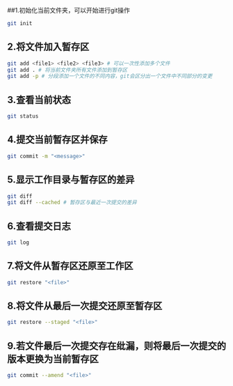 ##1.初始化当前文件夹，可以开始进行git操作

```bash
git init
```

## 2.将文件加入暂存区

```bash
git add <file1> <file2> <file3> # 可以一次性添加多个文件
git add . # 将当前文件夹所有文件添加到暂存区
git add -p # 分段添加一个文件的不同内容，git会区分出一个文件中不同部分的变更
```

## 3.查看当前状态

```bash
git status
```

## 4.提交当前暂存区并保存

```bash
git commit -m "<message>"
```

## 5.显示工作目录与暂存区的差异

```bash
git diff
git diff --cached # 暂存区与最近一次提交的差异
```

## 6.查看提交日志

```bash
git log
```

## 7.将文件从暂存区还原至工作区

```bash
git restore "<file>"
```

## 8.将文件从最后一次提交还原至暂存区

```bash
git restore --staged "<file>"
```

## 9.若文件最后一次提交存在纰漏，则将最后一次提交的版本更换为当前暂存区

```bash
git commit --amend "<file>"
```

